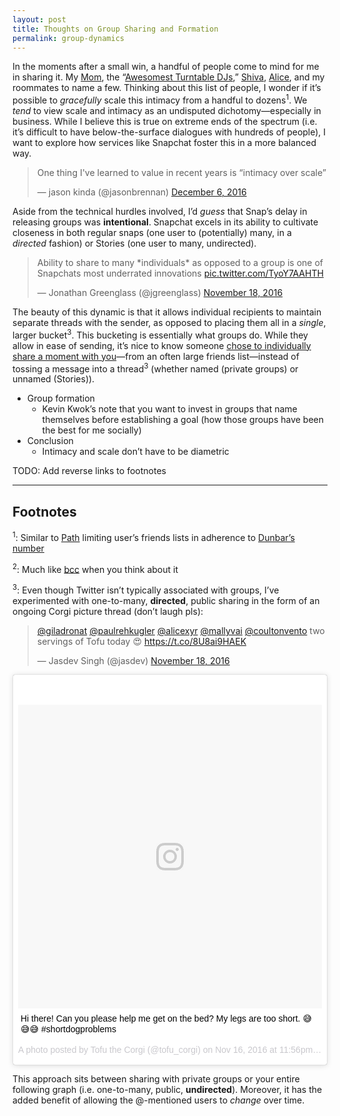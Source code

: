 ```yaml
---
layout: post
title: Thoughts on Group Sharing and Formation
permalink: group-dynamics
---
```


In the moments after a small win, a handful of people come to mind for me in sharing it. My [Mom](https://www.instagram.com/p/ST0WB3Na4y), the “[Awesomest Turntable DJs](/always-on-conversations),” [Shiva](/monthly-checkins), [Alice](https://twitter.com/jasdev/status/790970385185509376), and my roommates to name a few. Thinking about this list of people, I wonder if it’s possible to _gracefully_ scale this intimacy from a handful to dozens<sup>1</sup>. We _tend_ to view scale and intimacy as an undisputed dichotomy—especially in business. While I believe this is true on extreme ends of the spectrum (i.e. it’s difficult to have below-the-surface dialogues with hundreds of people), I want to explore how services like Snapchat foster this in a more balanced way.

<blockquote class="twitter-tweet" data-lang="en"><p lang="en" dir="ltr">One thing I&#39;ve learned to value in recent years is “intimacy over scale”</p>&mdash; jason kinda (@jasonbrennan) <a href="https://twitter.com/jasonbrennan/status/806177051661271040">December 6, 2016</a></blockquote> <script async src="//platform.twitter.com/widgets.js" charset="utf-8"></script>

Aside from the technical hurdles involved, I’d _guess_ that Snap’s delay in releasing groups was __intentional__. Snapchat excels in its ability to cultivate closeness in both regular snaps (one user to (potentially) many, in a _directed_ fashion) or Stories (one user to many, undirected).

<blockquote class="twitter-tweet" data-lang="en"><p lang="en" dir="ltr">Ability to share to many *individuals* as opposed to a group is one of Snapchats most underrated innovations <a href="https://t.co/TyoY7AAHTH">pic.twitter.com/TyoY7AAHTH</a></p>&mdash; Jonathan Greenglass (@jgreenglass) <a href="https://twitter.com/jgreenglass/status/799416249109254144">November 18, 2016</a></blockquote> <script async src="//platform.twitter.com/widgets.js" charset="utf-8"></script>

The beauty of this dynamic is that it allows individual recipients to maintain separate threads with the sender, as opposed to placing them all in a _single_, larger bucket<sup>3</sup>. This bucketing is essentially what groups do. While they allow in ease of sending, it’s nice to know someone [chose to individually share a moment with you](https://twitter.com/jasdev/status/757397911592394752)—from an often large friends list—instead of tossing a message into a thread<sup>3</sup> (whether named (private groups) or unnamed (Stories)).



- Group formation
    - Kevin Kwok’s note that you want to invest in groups that name themselves before establishing a goal (how those groups have been the best for me socially)
- Conclusion
    - Intimacy and scale don’t have to be diametric

TODO: Add reverse links to footnotes

---

## Footnotes
<sup>1</sup>: Similar to [Path](https://en.wikipedia.org/wiki/Path_(social_network)) limiting user’s friends lists in adherence to [Dunbar’s number](https://en.wikipedia.org/wiki/Dunbar's_number)

<sup>2</sup>: Much like [bcc](https://en.wikipedia.org/wiki/Blind_carbon_copy) when you think about it

<sup>3</sup>: Even though Twitter isn’t typically associated with groups, I’ve  experimented with one-to-many, __directed__, public sharing in the form of an ongoing Corgi picture thread (don’t laugh pls):

<blockquote class="twitter-tweet" data-lang="en"><p lang="en" dir="ltr"><a href="https://twitter.com/giladronat">@giladronat</a> <a href="https://twitter.com/paulrehkugler">@paulrehkugler</a> <a href="https://twitter.com/alicexyr">@alicexyr</a> <a href="https://twitter.com/mallyvai">@mallyvai</a> <a href="https://twitter.com/coultonvento">@coultonvento</a> two servings of Tofu today 😍 <a href="https://t.co/8U8ai9HAEK">https://t.co/8U8ai9HAEK</a></p>&mdash; Jasdev Singh (@jasdev) <a href="https://twitter.com/jasdev/status/799426899323670528">November 18, 2016</a></blockquote> <script async src="//platform.twitter.com/widgets.js" charset="utf-8"></script>

<blockquote class="instagram-media" data-instgrm-captioned data-instgrm-version="7" style=" background:#FFF; border:0; border-radius:3px; box-shadow:0 0 1px 0 rgba(0,0,0,0.5),0 1px 10px 0 rgba(0,0,0,0.15); margin: 1px; max-width:658px; padding:0; width:99.375%; width:-webkit-calc(100% - 2px); width:calc(100% - 2px);"><div style="padding:8px;"> <div style=" background:#F8F8F8; line-height:0; margin-top:40px; padding:50.0% 0; text-align:center; width:100%;"> <div style=" background:url(data:image/png;base64,iVBORw0KGgoAAAANSUhEUgAAACwAAAAsCAMAAAApWqozAAAABGdBTUEAALGPC/xhBQAAAAFzUkdCAK7OHOkAAAAMUExURczMzPf399fX1+bm5mzY9AMAAADiSURBVDjLvZXbEsMgCES5/P8/t9FuRVCRmU73JWlzosgSIIZURCjo/ad+EQJJB4Hv8BFt+IDpQoCx1wjOSBFhh2XssxEIYn3ulI/6MNReE07UIWJEv8UEOWDS88LY97kqyTliJKKtuYBbruAyVh5wOHiXmpi5we58Ek028czwyuQdLKPG1Bkb4NnM+VeAnfHqn1k4+GPT6uGQcvu2h2OVuIf/gWUFyy8OWEpdyZSa3aVCqpVoVvzZZ2VTnn2wU8qzVjDDetO90GSy9mVLqtgYSy231MxrY6I2gGqjrTY0L8fxCxfCBbhWrsYYAAAAAElFTkSuQmCC); display:block; height:44px; margin:0 auto -44px; position:relative; top:-22px; width:44px;"></div></div> <p style=" margin:8px 0 0 0; padding:0 4px;"> <a href="https://www.instagram.com/p/BM51b3OAzrJ/" style=" color:#000; font-family:Arial,sans-serif; font-size:14px; font-style:normal; font-weight:normal; line-height:17px; text-decoration:none; word-wrap:break-word;" target="_blank">Hi there! Can you please help me get on the bed? My legs are too short. 😅😅😅 #shortdogproblems</a></p> <p style=" color:#c9c8cd; font-family:Arial,sans-serif; font-size:14px; line-height:17px; margin-bottom:0; margin-top:8px; overflow:hidden; padding:8px 0 7px; text-align:center; text-overflow:ellipsis; white-space:nowrap;">A photo posted by Tofu the Corgi (@tofu_corgi) on <time style=" font-family:Arial,sans-serif; font-size:14px; line-height:17px;" datetime="2016-11-17T07:56:37+00:00">Nov 16, 2016 at 11:56pm PST</time></p></div></blockquote>
<script async defer src="//platform.instagram.com/en_US/embeds.js"></script>

This approach sits between sharing with private groups or your entire following graph (i.e. one-to-many, public, __undirected__). Moreover, it has the added benefit of allowing the @-mentioned users to _change_ over time.